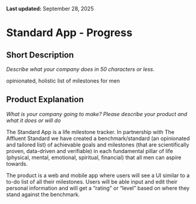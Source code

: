 **Last updated:** September 28, 2025


# Standard App - Progress

## Short Description

*Describe what your company does in 50 characters or less.*

opinionated, holistic list of milestones for men

## Product Explanation

*What is your company going to make? Please describe your product and what it does or will do*

The Standard App is a life milestone tracker. In partnership with The Affluent Standard we have created a benchmark/standard (an opinionated and tailored list) of achievable goals and milestones (that are scientifically proven, data-driven and verifiable) in each fundamental pillar of life (physical, mental, emotional, spiritual, financial) that all men can aspire towards.

The product is a web and mobile app where users will see a UI similar to a to-do list of all their milestones. Users will be able input and edit their personal information and will get a “rating” or “level” based on where they stand against the benchmark.


